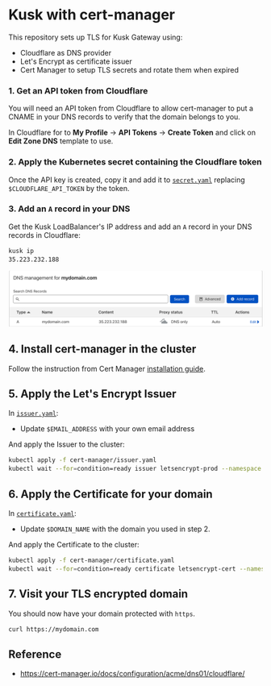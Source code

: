 # Kusk with cert-manager

This repository sets up TLS for Kusk Gateway using:
- Cloudflare as DNS provider
- Let's Encrypt as certificate issuer
- Cert Manager to setup TLS secrets and rotate them when expired

### 1. Get an API token from Cloudflare

You will need an API token from Cloudflare to allow cert-manager to put a CNAME in your DNS records to verify that the domain belongs to you. 

In Cloudflare for to **My Profile** -> **API Tokens** -> **Create Token** and click on **Edit Zone DNS** template to use. 

### 2. Apply the Kubernetes secret containing the Cloudflare token

Once the API key is created, copy it and add it to [`secret.yaml`](./cert-manager/secret.yaml) replacing `$CLOUDFLARE_API_TOKEN` by the token. 

### 3. Add an `A` record in your DNS

Get the Kusk LoadBalancer's IP address and add an `A` record in your DNS records in Cloudflare: 

```sh
kusk ip
35.223.232.188
```

![DNS Records](./assets/dns-records.png)

## 4. Install cert-manager in the cluster

Follow the instruction from Cert Manager [installation guide](https://cert-manager.io/docs/installation/).

## 5. Apply the Let's Encrypt Issuer

In [`issuer.yaml`](./cert-manager/issuer.yaml):
- Update `$EMAIL_ADDRESS` with your own email address

And apply the Issuer to the cluster:

```sh 
kubectl apply -f cert-manager/issuer.yaml
kubectl wait --for=condition=ready issuer letsencrypt-prod --namespace default --timeout 2m
```
## 6. Apply the Certificate for your domain

In [`certificate.yaml`](./cert-manager/certificate.yaml):
- Update `$DOMAIN_NAME` with the domain you used in step 2.

And apply the Certificate to the cluster:

```sh 
kubectl apply -f cert-manager/certificate.yaml
kubectl wait --for=condition=ready certificate letsencrypt-cert --namespace default --timeout 2m
```

## 7. Visit your TLS encrypted domain 

You should now have your domain protected with `https`.

```sh
curl https://mydomain.com
```

## Reference

- https://cert-manager.io/docs/configuration/acme/dns01/cloudflare/



